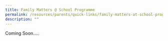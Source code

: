```yaml
---
title: Family Matters @ School Programme
permalink: /resources/parents/quick-links/family-matters-at-school-programme/
description: ""
---
```

Coming Soon.....